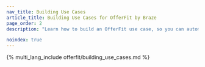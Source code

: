 ```yaml
---
nav_title: Building Use Cases
article_title: Building Use Cases for OfferFit by Braze
page_order: 2
description: "Learn how to build an OfferFit use case, so you can automate personalized experimentation and optimize outcomes like conversions, retention, or revenue&#8212;without manual A/B testing."

noindex: true
---
```


{% multi_lang_include offerfit/building_use_cases.md %}
